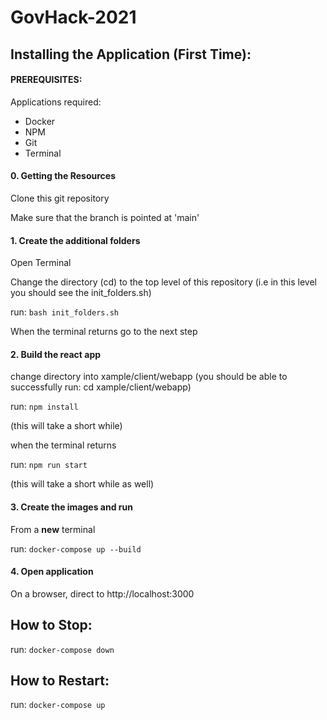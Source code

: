 # GovHack-2021


## Installing the Application (First Time):

#### PREREQUISITES:
Applications required:
- Docker
- NPM
- Git
- Terminal

#### 0. Getting the Resources
Clone this git repository

Make sure that the branch is pointed at 'main'

#### 1. Create the additional folders
Open Terminal

Change the directory (cd) to the top level of this repository (i.e in this level you should see the init_folders.sh)

run: <code>bash init_folders.sh</code>

When the terminal returns go to the next step

#### 2. Build the react app
change directory into xample/client/webapp (you should be able to successfully run: cd xample/client/webapp)

run: <code>npm install</code>

(this will take a short while)

when the terminal returns

run: <code>npm run start</code>

(this will take a short while as well)

#### 3. Create the images and run
From a <b>new</b> terminal

run: <code>docker-compose up --build</code>

#### 4. Open application
On a browser, direct to http://localhost:3000


## How to Stop:
run: <code>docker-compose down</code>


## How to Restart:
run: <code>docker-compose up</code>
